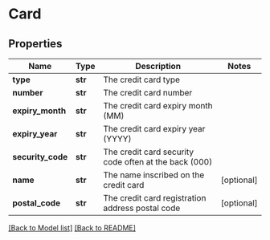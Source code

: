 # Card

## Properties
Name | Type | Description | Notes
------------ | ------------- | ------------- | -------------
**type** | **str** | The credit card type | 
**number** | **str** | The credit card number | 
**expiry_month** | **str** | The credit card expiry month (MM) | 
**expiry_year** | **str** | The credit card expiry year (YYYY) | 
**security_code** | **str** | The credit card security code often at the back (000) | 
**name** | **str** | The name inscribed on the credit card | [optional] 
**postal_code** | **str** | The credit card registration address postal code | [optional] 

[[Back to Model list]](../README.md#documentation-for-models) [[Back to README]](../README.md)

